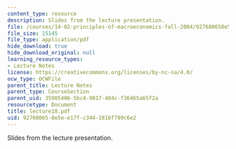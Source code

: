 ```yaml
---
content_type: resource
description: Slides from the lecture presentation.
file: /courses/14-02-principles-of-macroeconomics-fall-2004/927680658e5ee17fc3441816f799c6e2_lecture18.pdf
file_size: 15145
file_type: application/pdf
hide_download: true
hide_download_original: null
learning_resource_types:
- Lecture Notes
license: https://creativecommons.org/licenses/by-nc-sa/4.0/
ocw_type: OCWFile
parent_title: Lecture Notes
parent_type: CourseSection
parent_uid: 35905406-5bc4-9017-484c-f36465a65f2a
resourcetype: Document
title: lecture18.pdf
uid: 92768065-8e5e-e17f-c344-1816f799c6e2
---
```

Slides from the lecture presentation.